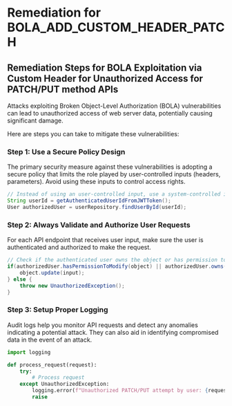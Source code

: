 # Remediation for BOLA_ADD_CUSTOM_HEADER_PATCH

## Remediation Steps for BOLA Exploitation via Custom Header for Unauthorized Access for PATCH/PUT method APIs

Attacks exploiting Broken Object-Level Authorization (BOLA) vulnerabilities can lead to unauthorized access of web server data, potentially causing significant damage.

Here are steps you can take to mitigate these vulnerabilities:

### Step 1: Use a Secure Policy Design
The primary security measure against these vulnerabilities is adopting a secure policy that limits the role played by user-controlled inputs (headers, parameters). Avoid using these inputs to control access rights.

```java
// Instead of using an user-controlled input, use a system-controlled internal value.
String userId = getAuthenticatedUserIdFromJWTToken();
User authorizedUser = userRepository.findUserById(userId);
```

### Step 2: Always Validate and Authorize User Requests
For each API endpoint that receives user input, make sure the user is authenticated and authorized to make the request.

```java
// Check if the authenticated user owns the object or has permission to modify it
if(authorizedUser.hasPermissionToModify(object) || authorizedUser.owns(object)) {
    object.update(input);
} else {
    throw new UnauthorizedException();
}
```

### Step 3: Setup Proper Logging
Audit logs help you monitor API requests and detect any anomalies indicating a potential attack. They can also aid in identifying compromised data in the event of an attack.

```python
import logging

def process_request(request):
    try:
        # Process request
    except UnauthorizedException:
        logging.error(f"Unauthorized PATCH/PUT attempt by user: {request.user}")
        raise
```